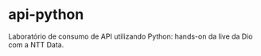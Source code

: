 # api-python
Laboratório de consumo de API utilizando Python: hands-on da live da Dio com a NTT Data.
